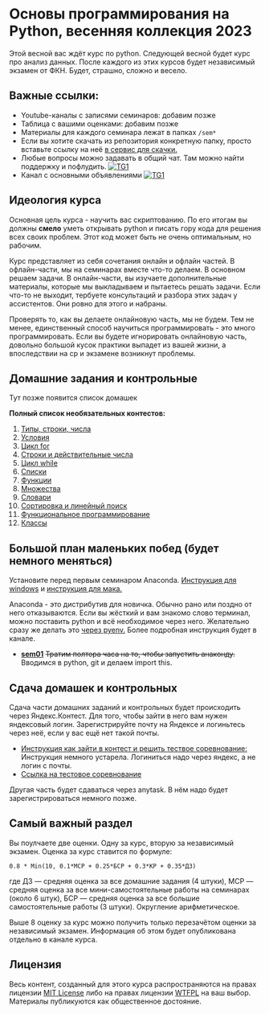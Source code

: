 # Основы программирования на Python, весенняя коллекция 2023

Этой весной вас ждёт курс по python. Следующей весной будет курс про анализ данных. После каждого из этих курсов будет независимый экзамен от ФКН. Будет, страшно, сложно и весело.

## Важные ссылки:

- Youtube-каналы с записями семинаров:  добавим позже
- Таблица с вашими оценками: добавим позже
- Материалы для каждого семинара лежат в папках `/sem*`
- Если вы хотите скачать из репозитория конкретную папку, просто вставьте ссылку на неё [в сервис для скачки.](https://minhaskamal.github.io/DownGit/#/home)
- Любые вопросы можно задавать в общий чат. Там можно найти поддержку и пофлудить. [![TG1](https://img.shields.io/badge/Telegram-chat-blue)](https://t.me/+CHyVKxegN_c3ODZi ) 
- Канал с основными объявлениями [![TG1](https://img.shields.io/badge/Telegram-chat-blue)](https://t.me/+Fcg83yTG9_c5ZTY6)


## Идеология курса

Основная цель курса - научить вас скриптованию. По его итогам вы должны __смело__ уметь открывать python и писать гору кода для решения всех своих проблем. Этот код может быть не очень оптимальным, но рабочим. 

Курс представляет из себя сочетания онлайн и офлайн частей. В офлайн-части, мы на семинарах вместе что-то делаем. В основном решаем задачи. В онлайн-части, вы изучаете дополнительные материалы, которые мы выкладываем и пытаетесь решать задачи. Если что-то не выходит, тербуете консультаций и разбора этих задач у аcсистентов. Они ровно для этого и набраны.

Проверять то, как вы делаете онлайновую часть, мы не будем. Тем не менее, единственный способ научиться программировать - это много программировать. Если вы будете игнорировать онлайновую часть, довольно большой кусок практики выпадет из вашей жизни, а впоследствии на ср и экзамене возникнут проблемы.   


## Домашние задания и контрольные

Тут позже появится список домашек

__Полный список необязательных контестов:__

1. [Типы, строки, числа](https://contest.yandex.ru/contest/48080/problems/)
2. [Условия](https://contest.yandex.ru/contest/48282/problems/)
3. [Цикл for](https://contest.yandex.ru/contest/48284/problems/)
4. [Строки и действительные числа](https://contest.yandex.ru/contest/48286/problems/)
5. [Цикл while](https://contest.yandex.ru/contest/48283/problems/)
6. [Списки](https://contest.yandex.ru/contest/48285/problems/)
7. [Функции](https://contest.yandex.ru/contest/48936/problems/)
8. [Множества](https://contest.yandex.ru/contest/48937/problems/)
9. [Словари](https://contest.yandex.ru/contest/48938/problems/)
10. [Сортировка и линейный поиск](https://contest.yandex.ru/contest/48939/problems/)
11. [Функциональное программирование](https://contest.yandex.ru/contest/48941/problems/)
12. [Классы](https://contest.yandex.ru/contest/48940/problems/)


## Большой план маленьких побед (будет немного меняться)

Установите перед первым семинаром Anaconda. [Инструкция для windows](https://github.com/hse-econ-data-science/dap_2020_fall/blob/master/utils/install_conda_windows.pdf) и [инструкция для мака.](https://github.com/hse-econ-data-science/dap_2020_fall/blob/master/utils/install_conda_mac.pdf)

Anaconda - это дистрибутив для новичка. Обычно рано или поздно от него отказываются. Если вы жёсткий и вам знакомо слово терминал, можно поставить python и всё необходимое через него. Желательно сразу же делать это [через pyenv.](https://github.com/pyenv/pyenv) Более подробная инструкция будет в канале.


- [__sem01__](./sem01_intro) ~~Тратим полтора часа на то, чтобы запустить анаконду.~~ Вводимся в python, git и делаем import this.


## Сдача домашек и контрольных

Сдача части домашних заданий и контрольных будет происходить через  Яндекс.Контест. Для того, чтобы зайти в него вам нужен яндексовый логин. Зарегистрируйте почту на Яндексе и логиньтесь через неё, если у вас ещё нет такой почты.

- [Инструкция как зайти в контест и решить тествое соревнование:](https://github.com/hse-econ-data-science/dap_2020_fall/blob/master/utils/eds_test_contest.pdf)  Инструкция немного устарела. Логиниться надо через яндекс, а не логин с почты.
- [Cсылка на тестовое соревнование](https://contest.yandex.ru/contest/17883/standings)

Другая часть будет сдаваться через anytask. В нём надо будет зарегистрироваться немного позже.


## Самый важный раздел

Вы поулчаете две оценки. Одну за курс, вторую за независимый экзамен. Оценка за курс ставится по формуле: 


```
0.8 * Min(10, 0.1*МСР + 0.25*БСР + 0.3*КР + 0.35*ДЗ)
```

где ДЗ — средняя оценка за все домашние задания (4 штуки), МСР — средняя оценка за все мини-самостоятельные работы на семинарах (около 6 штук), БСР — средняя оценка за все большие самостоятельные работы (3 штуки). Округление арифметическое.

Выше 8 оценку за курс можно получить только перезачётом оценки за независимый экзамен. Информация об этом будет опубликована отдельно в канале курса.


## Лицензия

Весь контент, созданный для этого курса распространяются на правах лицензии [MIT License](https://github.com/hse-econ-data-science/dap_2020_fall/blob/master/LICENSE) либо на правах лицензии [WTFPL](http://www.wtfpl.net/) на ваш выбор. Материалы публикуются как общественное достояние.
